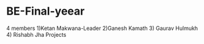 # BE-Final-yeear
4 members 1)Ketan Makwana-Leader 2)Ganesh Kamath 3) Gaurav Hulmukh 4) Rishabh Jha
Projects
